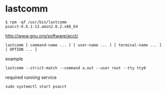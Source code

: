 # lastcomm


```console
$ rpm -qf /usr/bin/lastcomm
psacct-6.6.1-13.amzn2.0.2.x86_64
```

http://www.gnu.org/software/acct/

```
lastcomm [ command-name ... ] [ user-name ... ] [ terminal-name ... ] [ OPTION ... ]
```


example
```
lastcomm --strict-match --command a.out --user root --tty tty0
```


required running service
```
sudo systemctl start psacct
```
